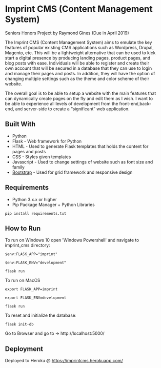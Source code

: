 # Imprint CMS (Content Management System)

Seniors Honors Project by Raymond Gines (Due in April 2019)

The Imprint CMS (Content Management System) aims to emulate the key features of popular existing CMS applications such as Wordpress, Drupal, Magento, etc. This will be a lightweight alternative that can be used to kick start a digital presence by producing landing pages, product pages, and blog posts with ease. Individuals will be able to register and create their own account that will be secured in a database that they can use to login and manage their pages and posts. In addition, they will have the option of changing multiple settings such as the theme and color scheme of their website.

The overall goal is to be able to setup a website with the main features that can dynamically create pages on the fly and edit them as I wish. I want to be able to experience all levels of development from the front-end,back-end, and server-side to create a “significant” web application.

## Built With

* Python
* Flask - Web framework for Python
* HTML - Used to generate Flask templates that holds the content for pages and posts
* CSS - Styles given templates
* Javascript - Used to change settings of website such as font size and family
* [Bootstrap](https://getbootstrap.com/) - Used for grid framework and responsive design

## Requirements

* Python 3.x.x or higher
* Pip Package Manager + Python Libraries
```
pip install requirements.txt
```

## How to Run

To run on Windows 10 open 'Windows Powershell' and navigate to imprint_cms directory:

```
$env:FLASK_APP="imprint"
```
```
$env:FLASK_ENV="development"
```
```
flask run
```

To run on MacOS

```
export FLASK_APP=imprint
```
```
export FLASK_ENV=development
```
```
flask run
```

To reset and initialize the database:
```
flask init-db
```

Go to Browser and go to -> http://localhost:5000/

## Deployment

Deployed to Heroku @ https://imprintcms.herokuapp.com/
